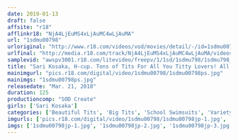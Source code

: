 ```yaml
---
date: 2019-01-13
draft: false
affsite: "r18"
afflinkr18: "NjA4LjEuMS4xLjAuMC4wLjAuMA"
url: "1sdmu00798"
urloriginal: "http://www.r18.com/videos/vod/movies/detail/-/id=1sdmu00798"
urlfinal: "http://media.r18.com/track/NjA4LjEuMS4xLjAuMC4wLjAuMA/videos/vod/movies/detail/-/id=1sdmu00798"
samplevid: "awspv3001.r18.com/litevideo/freepv/1/1sd/1sdmu798/1sdmu798_dmb_w.mp4"
title: "Sari Kosaka, H-cup. Tons of Tits For All You Titty Lovers! All Kinds of Breasts in 5 Situations"
mainimgurl: "pics.r18.com/digital/video/1sdmu00798/1sdmu00798ps.jpg"
mainimgs: "1sdmu00798ps.jpg"
releasedate: "Mar. 21, 2018"
duration: 125
productioncomp: "SOD Create"
girls: ['Sari Kosaka']
categories: ['Beautiful Tits', 'Big Tits', 'School Swimsuits', 'Variety', 'Featured Actress', 'Titty Fuck', 'Hi-Def']
imgurls: ['pics.r18.com/digital/video/1sdmu00798/1sdmu00798jp-1.jpg', 'pics.r18.com/digital/video/1sdmu00798/1sdmu00798jp-2.jpg', 'pics.r18.com/digital/video/1sdmu00798/1sdmu00798jp-3.jpg', 'pics.r18.com/digital/video/1sdmu00798/1sdmu00798jp-4.jpg', 'pics.r18.com/digital/video/1sdmu00798/1sdmu00798jp-5.jpg', 'pics.r18.com/digital/video/1sdmu00798/1sdmu00798jp-6.jpg', 'pics.r18.com/digital/video/1sdmu00798/1sdmu00798jp-7.jpg', 'pics.r18.com/digital/video/1sdmu00798/1sdmu00798jp-8.jpg', 'pics.r18.com/digital/video/1sdmu00798/1sdmu00798jp-9.jpg', 'pics.r18.com/digital/video/1sdmu00798/1sdmu00798jp-10.jpg', 'pics.r18.com/digital/video/1sdmu00798/1sdmu00798jp-11.jpg', 'pics.r18.com/digital/video/1sdmu00798/1sdmu00798jp-12.jpg', 'pics.r18.com/digital/video/1sdmu00798/1sdmu00798jp-13.jpg', 'pics.r18.com/digital/video/1sdmu00798/1sdmu00798jp-14.jpg', 'pics.r18.com/digital/video/1sdmu00798/1sdmu00798jp-15.jpg', 'pics.r18.com/digital/video/1sdmu00798/1sdmu00798jp-16.jpg', 'pics.r18.com/digital/video/1sdmu00798/1sdmu00798jp-17.jpg', 'pics.r18.com/digital/video/1sdmu00798/1sdmu00798jp-18.jpg', 'pics.r18.com/digital/video/1sdmu00798/1sdmu00798jp-19.jpg', 'pics.r18.com/digital/video/1sdmu00798/1sdmu00798jp-20.jpg']
imgs: ['1sdmu00798jp-1.jpg', '1sdmu00798jp-2.jpg', '1sdmu00798jp-3.jpg', '1sdmu00798jp-4.jpg', '1sdmu00798jp-5.jpg', '1sdmu00798jp-6.jpg', '1sdmu00798jp-7.jpg', '1sdmu00798jp-8.jpg', '1sdmu00798jp-9.jpg', '1sdmu00798jp-10.jpg', '1sdmu00798jp-11.jpg', '1sdmu00798jp-12.jpg', '1sdmu00798jp-13.jpg', '1sdmu00798jp-14.jpg', '1sdmu00798jp-15.jpg', '1sdmu00798jp-16.jpg', '1sdmu00798jp-17.jpg', '1sdmu00798jp-18.jpg', '1sdmu00798jp-19.jpg', '1sdmu00798jp-20.jpg']
---
```


